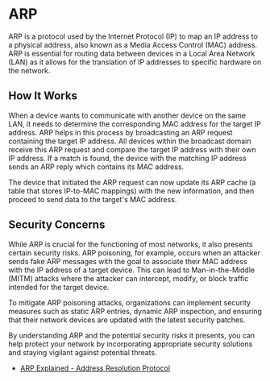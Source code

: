 # ARP

ARP is a protocol used by the Internet Protocol (IP) to map an IP address to a physical address, also known as a Media Access Control (MAC) address. ARP is essential for routing data between devices in a Local Area Network (LAN) as it allows for the translation of IP addresses to specific hardware on the network.

## How It Works

When a device wants to communicate with another device on the same LAN, it needs to determine the corresponding MAC address for the target IP address. ARP helps in this process by broadcasting an ARP request containing the target IP address. All devices within the broadcast domain receive this ARP request and compare the target IP address with their own IP address. If a match is found, the device with the matching IP address sends an ARP reply which contains its MAC address.

The device that initiated the ARP request can now update its ARP cache (a table that stores IP-to-MAC mappings) with the new information, and then proceed to send data to the target's MAC address.

## Security Concerns

While ARP is crucial for the functioning of most networks, it also presents certain security risks. ARP poisoning, for example, occurs when an attacker sends fake ARP messages with the goal to associate their MAC address with the IP address of a target device. This can lead to Man-in-the-Middle (MITM) attacks where the attacker can intercept, modify, or block traffic intended for the target device.

To mitigate ARP poisoning attacks, organizations can implement security measures such as static ARP entries, dynamic ARP inspection, and ensuring that their network devices are updated with the latest security patches.

By understanding ARP and the potential security risks it presents, you can help protect your network by incorporating appropriate security solutions and staying vigilant against potential threats.

- [ARP Explained - Address Resolution Protocol](https://www.youtube.com/watch?v=cn8Zxh9bPio)